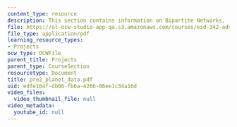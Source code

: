 ```yaml
---
content_type: resource
description: This section contains information on Bipartite Networks,
file: https://ol-ocw-studio-app-qa.s3.amazonaws.com/courses/esd-342-advanced-system-architecture-spring-2006/edfe104fdb06fb6a426606ee1c34a16d_pre2_planet_data.pdf
file_type: application/pdf
learning_resource_types:
- Projects
ocw_type: OCWFile
parent_title: Projects
parent_type: CourseSection
resourcetype: Document
title: pre2_planet_data.pdf
uid: edfe104f-db06-fb6a-4266-06ee1c34a16d
video_files:
  video_thumbnail_file: null
video_metadata:
  youtube_id: null
---
```

